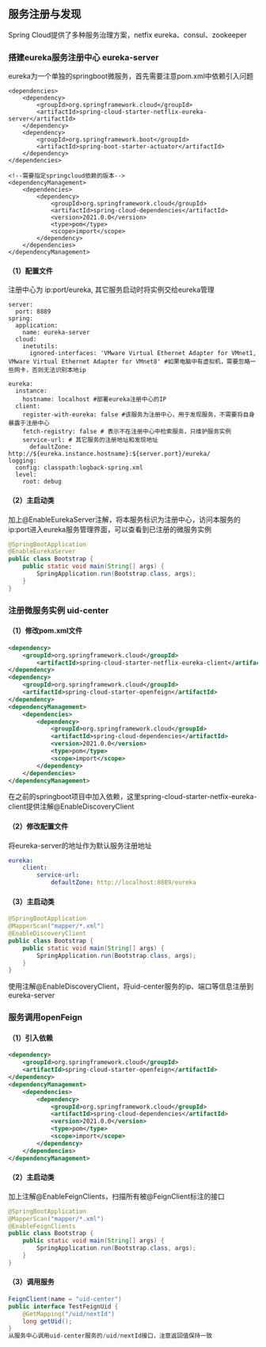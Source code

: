 ## 服务注册与发现

Spring Cloud提供了多种服务治理方案，netfix eureka、consul、zookeeper

### 搭建eureka服务注册中心 eureka-server
eureka为一个单独的springboot微服务，首先需要注意pom.xml中依赖引入问题

```xml{.line-numbers}
<dependencies>
    <dependency>
        <groupId>org.springframework.cloud</groupId>
        <artifactId>spring-cloud-starter-netflix-eureka-server</artifactId>
    </dependency>
    <dependency>
        <groupId>org.springframework.boot</groupId>
        <artifactId>spring-boot-starter-actuator</artifactId>
    </dependency>
</dependencies>

<!--需要指定springcloud依赖的版本-->
<dependencyManagement>
    <dependencies>
        <dependency>
            <groupId>org.springframework.cloud</groupId>
            <artifactId>spring-cloud-dependencies</artifactId>
            <version>2021.0.0</version>
            <type>pom</type>
            <scope>import</scope>
        </dependency>
    </dependencies>
</dependencyManagement>
```


#### （1）配置文件
注册中心为 ip:port/eureka, 其它服务启动时将实例交给eureka管理
```yml{.line-numbers}
server:
  port: 8889
spring:
  application:
    name: eureka-server
  cloud:
    inetutils:
      ignored-interfaces: 'VMware Virtual Ethernet Adapter for VMnet1, VMware Virtual Ethernet Adapter for VMnet8' #如果电脑中有虚拟机，需要忽略一些网卡，否则无法识别本地ip

eureka:
  instance:
    hostname: localhost #部署eureka注册中心的IP
  client:
    register-with-eureka: false #该服务为注册中心，用于发现服务，不需要将自身暴露于注册中心
    fetch-registry: false # 表示不在注册中心中检索服务，只维护服务实例
    service-url: # 其它服务的注册地址和发现地址
      defaultZone: http://${eureka.instance.hostname}:${server.port}/eureka/
logging:
  config: classpath:logback-spring.xml
  level:
    root: debug

```

#### （2）主启动类
加上@EnableEurekaServer注解，将本服务标识为注册中心，访问本服务的ip:port进入eureka服务管理界面，可以查看到已注册的微服务实例
```java
@SpringBootApplication
@EnableEurekaServer
public class Bootstrap {
    public static void main(String[] args) {
        SpringApplication.run(Bootstrap.class, args);
    }
}
```

### 注册微服务实例 uid-center

#### （1）修改pom.xml文件

```xml
<dependency>
    <groupId>org.springframework.cloud</groupId>
        <artifactId>spring-cloud-starter-netflix-eureka-client</artifactId>
</dependency>
<dependency>
    <groupId>org.springframework.cloud</groupId>
    <artifactId>spring-cloud-starter-openfeign</artifactId>
</dependency>
<dependencyManagement>
    <dependencies>
        <dependency>
            <groupId>org.springframework.cloud</groupId>
            <artifactId>spring-cloud-dependencies</artifactId>
            <version>2021.0.0</version>
            <type>pom</type>
            <scope>import</scope>
        </dependency>
    </dependencies>
</dependencyManagement>
```
在之前的springboot项目中加入依赖，这里spring-cloud-starter-netfix-eureka-client提供注解@EnableDiscoveryClient
#### （2）修改配置文件
将eureka-server的地址作为默认服务注册地址
```yml
eureka: 
    client: 
        service-url:
            defaultZone: http://localhost:8889/eureka
```

#### （3）主启动类
```java
@SpringBootApplication
@MapperScan("mapper/*.xml")
@EnableDiscoveryClient
public class Bootstrap {
    public static void main(String[] args) {
        SpringApplication.run(Bootstrap.class, args);
    }
}
```
使用注解@EnableDiscoveryClient，将uid-center服务的ip、端口等信息注册到eureka-server

### 服务调用openFeign

#### （1）引入依赖
```xml
<dependency>
    <groupId>org.springframework.cloud</groupId>
    <artifactId>spring-cloud-starter-openfeign</artifactId>
</dependency>
<dependencyManagement>
    <dependencies>
        <dependency>
            <groupId>org.springframework.cloud</groupId>
            <artifactId>spring-cloud-dependencies</artifactId>
            <version>2021.0.0</version>
            <type>pom</type>
            <scope>import</scope>
        </dependency>
    </dependencies>
</dependencyManagement>
```

#### （2）主启动类
加上注解@EnableFeignClients，扫描所有被@FeignClient标注的接口
```java
@SpringBootApplication
@MapperScan("mapper/*.xml")
@EnableFeignClients
public class Bootstrap {
    public static void main(String[] args) {
        SpringApplication.run(Bootstrap.class, args);
    }
}
```

#### （3）调用服务
```java
FeignClient(name = "uid-center")
public interface TestFeignUid {
    @GetMapping("/uid/nextId")
    long getUid();
}
从服务中心调用uid-center服务的/uid/nextId接口，注意返回值保持一致
```